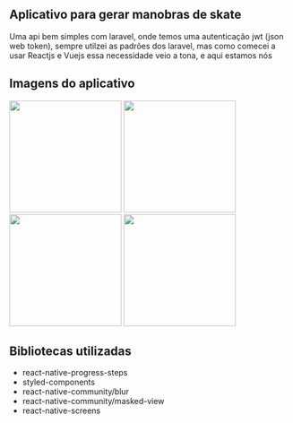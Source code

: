 <h2>Aplicativo para gerar manobras de skate</h2>
<p align="center">
<p>Uma api bem simples com laravel, onde temos uma autenticação jwt (json web token), 
  sempre utilzei as padrões dos laravel, mas como comecei a usar Reactjs e Vuejs essa necessidade veio a tona, e aqui estamos nós</p>
</p>
<h2>Imagens do aplicativo</h2>
<div display="flex" >
  <img width="200" src="https://github.com/deivaotv/skateTrick/blob/main/assets/images/telaInicial.png?raw=true"/>
  <img width="200" src="https://github.com/deivaotv/skateTrick/blob/main/assets/images/telainicialManbro.png?raw=true"/>
  <img width="200" src="https://github.com/deivaotv/skateTrick/blob/main/assets/images/montandoManobra.png?raw=true"/>
  <img width="200" src="https://github.com/deivaotv/skateTrick/blob/main/assets/images/final.png?raw=true"/>
</div>

<h2>Bibliotecas utilizadas</h2>
<ul>
  <li>react-native-progress-steps</li>
  <li>styled-components</li>
  <li>react-native-community/blur</li>
  <li>react-native-community/masked-view</li>
  <li>react-native-screens</li>
<ul>

 
 


